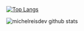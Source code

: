[![Top Langs](https://github-readme-stats.vercel.app/api/top-langs/?username=michelreisdev&layout=compact)](https://github.com/anuraghazra/github-readme-stats)

![michelreisdev github stats](https://github-readme-stats.vercel.app/api?username=michelreisdev&show_icons=true)
